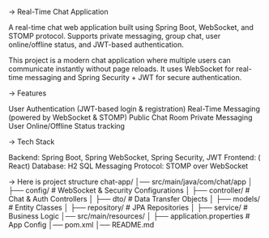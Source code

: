 -> Real-Time Chat Application

A real-time chat web application built using Spring Boot, WebSocket, and STOMP protocol.
Supports private messaging, group chat, user online/offline status, and JWT-based authentication.

This project is a modern chat application where multiple users can communicate instantly without page reloads.
It uses WebSocket for real-time messaging and Spring Security + JWT for secure authentication.

-> Features

User Authentication (JWT-based login & registration)
Real-Time Messaging (powered by WebSocket & STOMP)
Public Chat Room
Private Messaging
User Online/Offline Status tracking

-> Tech Stack

Backend: Spring Boot, Spring WebSocket, Spring Security, JWT
Frontend: (  React)
Database: H2 SQL
Messaging Protocol: STOMP over WebSocket

-> Here is project structure
chat-app/
│── src/main/java/com/chat/app
│   ├── config/         # WebSocket & Security Configurations
│   ├── controller/     # Chat & Auth Controllers
│   ├── dto/            # Data Transfer Objects
│   ├── models/         # Entity Classes
│   ├── repository/     # JPA Repositories
│   ├── service/        # Business Logic
│── src/main/resources/
│   ├── application.properties  # App Config
│── pom.xml
│── README.md
